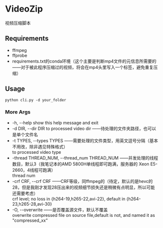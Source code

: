 # VideoZip
 视频压缩脚本

## Requirements
- ffmpeg
- ffprobe
- requirements.txt的conda环境（这个主要是判断mp4文件的元信息所需要的——对于被此程序压缩过的视频，将会在mp4头里写入一个标签，避免重复压缩）

## Usage
`python cli.py -d your_folder`

### More Args

-   -h, --help            show this help message and exit                                                         
-   -d DIR, --dir DIR     to processed video dir         ——待处理的文件夹路径，也可以是单个文件名                                                         
-   -t TYPES, --types TYPES                              ——需要处理的文件类型，用英文逗号分隔（基本不用改，除非遇见特殊格式）                                                         
                        to processed video type                                                                 
-   -thread THREAD_NUM, --thread_num THREAD_NUM          ——并发处理的线程数目，默认3（我笔记本的AMD 5800H单线程即可跑满，服务器的 Xeon E5-2660，4线程可跑满）                                                         
                        thread num                                                                              
-   -crf CRF, --crf CRF                                  ——CRF等级，同ffmpeg的（待定，默认的是hevc的28，但是我刚才发现28压出来的视频细节损失还是稍微有点明显，所以可能还需要考虑）       
                        crf level; no loss in {h264-19,h265-22,avi-22}, default in {h264-23,h265-28,avi-30}     
-   -O, --overwrite                                      ——是否覆盖源文件，默认不覆盖                   
                        overwrite compressed file on source file,default is not, and named it as "compressed_xx"


